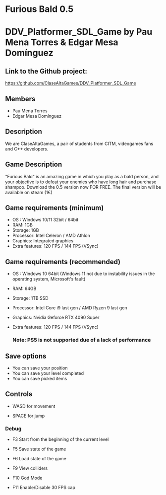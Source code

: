 # Furious Bald 0.5
# DDV_Platformer_SDL_Game by Pau Mena Torres & Edgar Mesa Domínguez

## Link to the Github project:
https://github.com/ClaseAltaGames/DDV_Platformer_SDL_Game

## Members
- Pau Mena Torres
- Edgar Mesa Domínguez

## Description
We are ClaseAltaGames, a pair of students from CITM, videogames fans and C++ developers.

## Game Description
"Furious Bald" is an amazing game in which you play as a bald person, and your objective is to defeat your enemies who have long hair and purchase shampoo. Download the 0.5 version now FOR FREE. The final version will be available on steam (1€)

## Game requirements (minimum)
- OS : Windows 10/11 32bit / 64bit
- RAM: 1GB
- Storage: 1GB 
- Processor: Intel Celeron / AMD Athlon
- Graphics: Integrated graphics
- Extra features: 120 FPS / 144 FPS (VSync)

## Game requirements (recommended)
- OS : Windows 10 64bit (Windows 11 not due to instability issues in the operating system, Microsoft's fault)
- RAM: 64GB
- Storage: 1TB SSD
- Processor: Intel Core i9 last gen / AMD Ryzen 9 last gen
- Graphics: Nvidia Geforce RTX 4090 Super
- Extra features: 120 FPS / 144 FPS (VSync)

  ### Note: PS5 is not supported due of a lack of performance

## Save options
- You can save your position
- You can save your level completed
- You can save picked items

## Controls
- WASD for movement
    
- SPACE for jump

### Debug    
- F3 Start from the beginning of the current level

- F5 Save state of the game

- F6 Load state of the game

- F9 View colliders 

- F10 God Mode 

- F11 Enable/Disable 30 FPS cap
